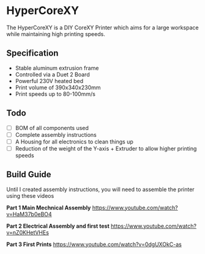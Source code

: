 # HyperCoreXY

The HyperCoreXY is a DIY CoreXY Printer which aims for a large workspace while maintaining high printing speeds.

## Specification

- Stable aluminum extrusion frame
- Controlled via a Duet 2 Board
- Powerful 230V heated bed
- Print volume of 390x340x230mm
- Print speeds up to 80-100mm/s

## Todo

- [ ] BOM of all components used
- [ ] Complete assembly instructions
- [ ] A Housing for all electronics to clean things up
- [ ] Reduction of the weight of the Y-axis + Extruder to allow higher printing speeds

## Build Guide

Until I created assembly instructions, you will need to assemble the printer using these videos

**Part 1 Main Mechnical Assembly**
https://www.youtube.com/watch?v=HaM37b0eBO4

**Part 2 Electrical Assembly and first test**
https://www.youtube.com/watch?v=nZ0KHetVHEs

**Part 3 First Prints**
https://www.youtube.com/watch?v=0dgUXOkC-as

